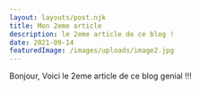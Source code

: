 ```yaml
---
layout: layouts/post.njk
title: Mon 2eme article
description: le 2eme article de ce blog ! 
date: 2021-09-14
featuredImage: /images/uploads/image2.jpg
---
```


<!-- Les meta données de chaque articles sont défini dans ce fichier .md !-->
Bonjour, Voici le 2eme article de ce blog genial !!!